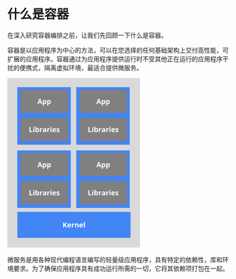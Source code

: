 # 什么是容器

在深入研究容器编排之前，让我们先回顾一下什么是容器。

容器是以应用程序为中心的方法，可以在您选择的任何基础架构上交付高性能，可扩展的应用程序。容器通过为应用程序提供运行时不受其他正在运行的应用程序干扰的便携式，隔离虚拟环境，最适合提供微服务。

![&#x5BB9;&#x5668;](../../.gitbook/assets/image%20%281%29.png)

微服务是用各种现代编程语言编写的轻量级应用程序，具有特定的依赖性，库和环境要求。为了确保应用程序具有成功运行所需的一切，它将其依赖项打包在一起。

